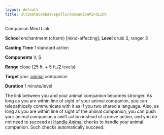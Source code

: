 ```yaml
---
layout: default
title: ultimateCombat/spells/companionMindLink
---
```

Companion Mind Link

**School** enchantment (charm) [mind-affecting]; **Level** druid 3, ranger 3

**Casting Time** 1 standard action

**Components** V, S

**Range** close (25 ft. + 5 ft./2 levels)

**Target** your [animal](monsters/creatureTypes#_animal) companion

**Duration** 1 minute/level

The link between you and your animal companion becomes stronger. As long as you are within line of sight of your animal companion, you can telepathically communicate with it as if you two shared a language. Also, as long as you are within line of sight of the animal companion, you can push your animal companion a swift action instead of a move action, and you do not need to succeed at [Handle Animal](skills/handleAnimal#_handle-animal) checks to handle your animal companion. Such checks automatically succeed.

